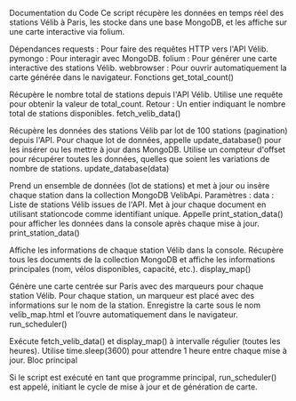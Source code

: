 Documentation du Code
Ce script récupère les données en temps réel des stations Vélib à Paris, les stocke dans une base MongoDB, et les affiche sur une carte interactive via folium.

Dépendances
requests : Pour faire des requêtes HTTP vers l'API Vélib.
pymongo : Pour interagir avec MongoDB.
folium : Pour générer une carte interactive des stations Vélib.
webbrowser : Pour ouvrir automatiquement la carte générée dans le navigateur.
Fonctions
get_total_count()

Récupère le nombre total de stations depuis l'API Vélib.
Utilise une requête pour obtenir la valeur de total_count.
Retour : Un entier indiquant le nombre total de stations disponibles.
fetch_velib_data()

Récupère les données des stations Vélib par lot de 100 stations (pagination) depuis l'API.
Pour chaque lot de données, appelle update_database() pour les insérer ou les mettre à jour dans MongoDB.
Utilise un compteur d'offset pour récupérer toutes les données, quelles que soient les variations de nombre de stations.
update_database(data)

Prend un ensemble de données (lot de stations) et met à jour ou insère chaque station dans la collection MongoDB VelibApi.
Paramètres :
data : Liste de stations Vélib issues de l'API.
Met à jour chaque document en utilisant stationcode comme identifiant unique.
Appelle print_station_data() pour afficher les données dans la console après chaque mise à jour.
print_station_data()

Affiche les informations de chaque station Vélib dans la console.
Récupère tous les documents de la collection MongoDB et affiche les informations principales (nom, vélos disponibles, capacité, etc.).
display_map()

Génère une carte centrée sur Paris avec des marqueurs pour chaque station Vélib.
Pour chaque station, un marqueur est placé avec des informations sur le nom de la station.
Enregistre la carte sous le nom velib_map.html et l’ouvre automatiquement dans le navigateur.
run_scheduler()

Exécute fetch_velib_data() et display_map() à intervalle régulier (toutes les heures).
Utilise time.sleep(3600) pour attendre 1 heure entre chaque mise à jour.
Bloc principal

Si le script est exécuté en tant que programme principal, run_scheduler() est appelé, initiant le cycle de mise à jour et de génération de carte.
